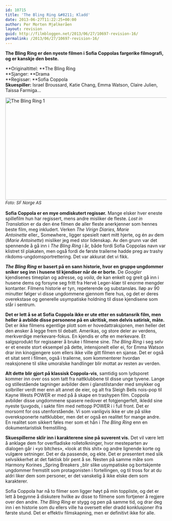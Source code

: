 ```yaml
---
id: 10715
title: 'The Bling Ring &#8211; Kladd'
date: 2013-06-27T11:22:25+00:00
author: Per Morten Mjølkeråen
layout: revision
guid: http://filmbloggen.net/2013/06/27/10697-revision-16/
permalink: /2013/06/27/10697-revision-16/
---
```

**The Bling Ring er den nyeste filmen i Sofia Coppolas fargerike filmografi, og er kanskje den beste.** 

**Originaltittel: **The Bling Ring  
**Sjanger: **Drama  
**Regissør: **Sofia Coppola  
**Skuespiller:** Israel Broussard, Katie Chang, Emma Watson, Claire Julien, Taissa Farmiga&#8230;

[<img class="alignnone size-full wp-image-10699" alt="The Bling Ring 1" src="http://filmbloggen.net/wp-content/uploads/2013/06/The-Bling-Ring-1.jpg" width="640" height="320" />  
](http://filmbloggen.net/wp-content/uploads/2013/06/The-Bling-Ring-1.jpg) <em style="font-size: 13px; line-height: 19px;">Foto: SF Norge AS</em>

**Sofia Coppola er en mye omdiskutert regissør.** Mange elsker hver eneste spillefilm hun har regissert, mens andre misliker de fleste. _Lost in Translation_ er da den éne filmen de aller fleste anerkjenner som hennes beste film, meg inkludert. Verken _The Virign Diaries, Marie Antoinette_ eller_ Somewhere_ ligger spesielt nært mitt hjerte, og én av dem (_Marie Antoinette_) misliker jeg med stor lidenskap. Av den grunn var det spennende å gå inn i _The Bling Ring_ i år, både fordi Sofia Coppolas navn var klistret til plakaten, men også fordi de første trailerne hadde preg av trashy rikdoms-ungdomsportrettering. Det var akkurat det vi fikk.

**_The Bling Ring_ er basert på en sann historie, hvor en gruppe ungdommer sniker seg inn i husene til kjendiser når de er borte.** De _Googler_ kjendisenes timeplan og adresse, og _voila_, de kan enkelt og greit gå inn i husene dems og forsyne seg fritt fra Hervé Leger-klær til enorme mengder kontanter. Filmens historie er tyn, repeterende og substansløs. Iløp av 90 minutter følger vi disse ungdommene gjennom flere hus, og det er deres overekstase og generelle usympatiske holdning til disse kjendisene som står i sentrum.

**Det er lett å se at Sofia Coppola ikke er ute etter en subtansrik film, men heller å avbilde disse personene på en ukritisk, men delvis satirisk, måte.** Det er ikke filmens egentlige plott som er hovedattraksjonen, men heller det den ønsker å legge frem til debatt. Amerikas, og store deler av verdens, merkverdige merkevare-fokus. En kjendis er ofte en merkevare. Et salgsprodukt for regissører å bruke i filmene sine. _The Bling Ring_ i seg selv er et eneste stort eksempel på dette, intensjonelt eller ei, for Emma Watson drar inn kinogjengere som ellers ikke ville gitt filmen en sjanse. Det er også et sitat sent i filmen, også i trailerne, som kommenterer hvordan reaksjonene til slike umoralske handlinger blir mottat av resten av verden.

**Alt dette blir gjort på klassisk Coppola-vis**, samtidig som lydsporet kommer inn over oss som tatt fra nattklubbene til disse unge tyvene. Lange og stillestående tagninger avbilder dem i glanstilstander med smykker og solbriller verdt mer enn alt annet de eier, og alt fra Sleigh Bells nois-pop til Kayne Wests POWER er med på å skape en trashypen film. Coppola avbilder disse ungdommene spasere nedover et fotgjengerfelt, ikledd sine nyeste tjuvgods, i sakte film med nettopp POWER i i full front. Det er morsomt for oss utenforstående. Vi som vanligvis ikke er ute på slike overeksponerte nattklubber, men det er også en realitet for mange andre. En realitet som sikkert føles mer som et hån i _The Bling Ring_ enn en dokumentaristisk fremstilling.

**Skuespillerne sklir inn i karakterene sine på suverent vis.** Det vil være lett å anklage dem for overfladiske rolletolkninger, hvor mesteparten av dialogen går i &laquo;yo bitches&raquo;, &laquo;look at this shit&raquo; og andre lignende korte og vulgære setninger. Det er da passende, og ekte. Det er presentert med slik selvsikkerhet at det faktisk blir pent å se. Nesten på samme måte som Harmony Korines _Spring Breakers _blir slike usympatiske og bortskjemte ungdommer fremstilt som protagonisten i fortellingen, og til tross for at du aldri liker dem som personer, er det vanskelig å ikke elske dem som karakterer.

Sofia Coppola har nå to filmer som ligger høyt på min toppliste, og det er lett å begynne å diskutere hvilke av disse to filmene som fortjener å regjere over den andre. _The Bling Ring_ er stygg og pen på samme tid, og drar deg inn i en historie som du ellers ville ha oversett eller dradd konklusjoner ifra første stund. Det er effektiv filmskapning, men er definitivt ikke for alle.

<div class="video-shortcode">
</div>